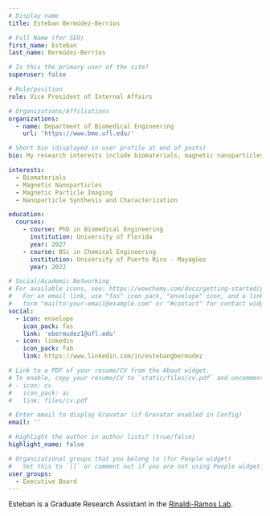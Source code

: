 ```yaml
---
# Display name
title: Esteban Bermúdez-Berríos

# Full Name (for SEO)
first_name: Esteban
last_name: Bermúdez-Berríos

# Is this the primary user of the site?
superuser: false

# Role/position
role: Vice President of Internal Affairs

# Organizations/Affiliations
organizations:
  - name: Department of Biomedical Engineering
    url: 'https://www.bme.ufl.edu/'

# Short bio (displayed in user profile at end of posts)
bio: My research interests include biomaterials, magnetic nanoparticles, magnetic particle imaging, and nanoparticle synthesis and characterization.

interests:
  - Biomaterials
  - Magnetic Nanoparticles
  - Magnetic Particle Imaging
  - Nanoparticle Synthesis and Characterization

education:
  courses:
    - course: PhD in Biomedical Engineering
      institution: University of Florida
      year: 2027
    - course: BSc in Chemical Engineering
      institution: University of Puerto Rico - Mayagüez
      year: 2022

# Social/Academic Networking
# For available icons, see: https://wowchemy.com/docs/getting-started/page-builder/#icons
#   For an email link, use "fas" icon pack, "envelope" icon, and a link in the
#   form "mailto:your-email@example.com" or "#contact" for contact widget.
social:
  - icon: envelope
    icon_pack: fas
    link: 'ebermudez1@ufl.edu'
  - icon: linkedin
    icon_pack: fab
    link: https://www.linkedin.com/in/estebangbermudez

# Link to a PDF of your resume/CV from the About widget.
# To enable, copy your resume/CV to `static/files/cv.pdf` and uncomment the lines below.
# - icon: cv
#   icon_pack: ai
#   link: files/cv.pdf

# Enter email to display Gravatar (if Gravatar enabled in Config)
email: ''

# Highlight the author in author lists? (true/false)
highlight_name: false

# Organizational groups that you belong to (for People widget)
#   Set this to `[]` or comment out if you are not using People widget.
user_groups:
  - Executive Board
---
```


Esteban is a Graduate Research Assistant in the [Rinaldi-Ramos Lab](https://www.che.ufl.edu/rinaldi/).
